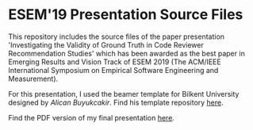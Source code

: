 
# ESEM'19 Presentation Source Files
  
This repository includes the source files of the paper presentation 'Investigating the Validity of Ground Truth in Code Reviewer Recommendation Studies' which has been awarded as the best paper in Emerging Results and Vision Track of ESEM 2019 (The ACM/IEEE International Symposium on Empirical Software Engineering and Measurement).  

For this presentation, I used the beamer template for Bilkent University designed by _Alican Buyukcakir_. Find his template repository [here](https://github.com/abuyukcakir/bilkent-beamer-template).  

Find the PDF version of my final presentation [here](./main.pdf). 
